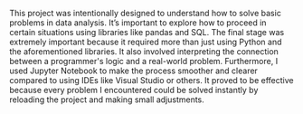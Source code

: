 This project was intentionally designed to understand how to solve basic problems in data analysis.
It’s important to explore how to proceed in certain situations using libraries like pandas and SQL. 
The final stage was extremely important because it required more than just using Python and the aforementioned libraries. 
It also involved interpreting the connection between a programmer's logic and a real-world problem.
Furthermore, I used Jupyter Notebook to make the process smoother and clearer compared to using IDEs like Visual Studio or others.
It proved to be effective because every problem I encountered could be solved instantly by reloading the project and making small adjustments.
